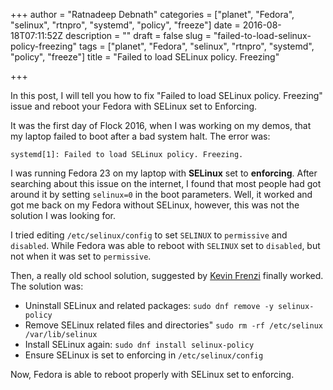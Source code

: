 +++
author = "Ratnadeep Debnath"
categories = ["planet", "Fedora", "selinux", "rtnpro", "systemd", "policy", "freeze"]
date = 2016-08-18T07:11:52Z
description = ""
draft = false
slug = "failed-to-load-selinux-policy-freezing"
tags = ["planet", "Fedora", "selinux", "rtnpro", "systemd", "policy", "freeze"]
title = "Failed to load SELinux policy. Freezing"

+++


In this post, I will tell you how to fix "Failed to load SELinux policy. Freezing" issue and reboot your Fedora with SELinux set to Enforcing.

It was the first day of Flock 2016, when I was working on my demos, that my laptop failed to boot after a bad system halt. The error was:
```
systemd[1]: Failed to load SELinux policy. Freezing.
```
I was running Fedora 23 on my laptop with **SELinux** set to **enforcing**. After searching about this issue on the internet,  I found that most people had got around it by setting ``selinux=0`` in the boot parameters. Well, it worked and got me back on my Fedora without SELinux, however, this was not the solution I was looking for.

I tried editing ``/etc/selinux/config`` to set ``SELINUX`` to ``permissive`` and ``disabled``. While Fedora was able to reboot with ``SELINUX`` set to ``disabled``, but not when it was set to ``permissive``.

Then, a really old school solution, suggested by [Kevin Frenzi](https://fedoraproject.org/wiki/User:Kevin) finally worked. The solution was:

- Uninstall SELinux and related packages: ``sudo dnf remove -y selinux-policy``
- Remove SELinux related files and directories" ``sudo rm -rf /etc/selinux /var/lib/selinux``
- Install SELinux again: ``sudo dnf install selinux-policy``
- Ensure SELinux is set to enforcing in ``/etc/selinux/config``

Now, Fedora is able to reboot properly with SELinux set to enforcing.

